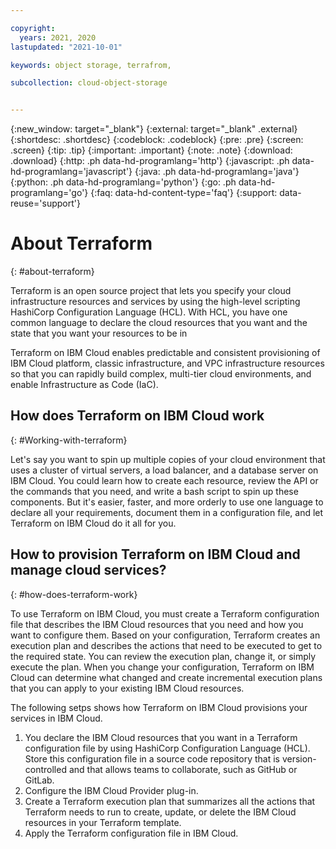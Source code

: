 ```yaml
---

copyright:
  years: 2021, 2020
lastupdated: "2021-10-01"

keywords: object storage, terrafrom,

subcollection: cloud-object-storage


---
```

{:new_window: target="_blank"}
{:external: target="_blank" .external}
{:shortdesc: .shortdesc}
{:codeblock: .codeblock}
{:pre: .pre}
{:screen: .screen}
{:tip: .tip}
{:important: .important}
{:note: .note}
{:download: .download} 
{:http: .ph data-hd-programlang='http'} 
{:javascript: .ph data-hd-programlang='javascript'} 
{:java: .ph data-hd-programlang='java'} 
{:python: .ph data-hd-programlang='python'}
{:go: .ph data-hd-programlang='go'}
{:faq: data-hd-content-type='faq'}
{:support: data-reuse='support'}

# About Terraform 
{: #about-terraform}

Terraform is an open source project that lets you specify your cloud infrastructure resources and services by using the high-level scripting HashiCorp Configuration Language (HCL). With HCL, you have one common language to declare the cloud resources that you want and the state that you want your resources to be in

Terraform on IBM Cloud enables predictable and consistent provisioning of IBM Cloud platform, classic infrastructure, and VPC infrastructure resources so that you can rapidly build complex, multi-tier cloud environments, and enable Infrastructure as Code (IaC).

## How does Terraform on IBM Cloud work
{: #Working-with-terraform}

Let's say you want to spin up multiple copies of your cloud environment that uses a cluster of virtual servers, a load balancer, and a database server on IBM Cloud. You could learn how to create each resource, review the API or the commands that you need, and write a bash script to spin up these components. But it's easier, faster, and more orderly to use one language to declare all your requirements, document them in a configuration file, and let Terraform on IBM Cloud do it all for you.

## How to provision Terraform on IBM Cloud and manage cloud services?
{: #how-does-terraform-work}

To use Terraform on IBM Cloud, you must create a Terraform configuration file that describes the IBM Cloud resources that you need and how you want to configure them. Based on your configuration, Terraform creates an execution plan and describes the actions that need to be executed to get to the required state. You can review the execution plan, change it, or simply execute the plan. When you change your configuration, Terraform on IBM Cloud can determine what changed and create incremental execution plans that you can apply to your existing IBM Cloud resources.

The following setps shows how Terraform on IBM Cloud provisions your services in IBM Cloud.

1. You declare the IBM Cloud resources that you want in a Terraform configuration file by using HashiCorp Configuration Language (HCL). Store this configuration file in a source code repository that is version-controlled and that allows teams to collaborate, such as GitHub or GitLab.
2. Configure the IBM Cloud Provider plug-in.
3.  Create a Terraform execution plan that summarizes all the actions that Terraform needs to run to create, update, or delete the IBM Cloud resources in your Terraform template.
4. Apply the Terraform configuration file in IBM Cloud.


